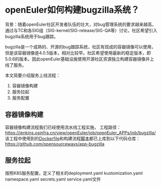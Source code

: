 # openEuler如何构建bugzilla系统？

背景：随着openEuler社区开发者队伍的壮大，对bug管理系统的要求越来越高，通过与TC和各SIG组（SIG-kernel/SIG-release/SIG-QA等）讨论，社区希望引入bugzilla系统用于bug跟踪。

bugzilla是一个成熟的、开源的bug跟踪系统，社区有现成的容器镜像可以使用，但是该容器镜像是4.0.5版本，相对比较早。社区希望使用最新的稳定版本，即5.0.6的版本。因此openEuler基础设施使用开源社区资源独立构建容器镜像并上线了服务。

本文简要介绍服务上线流程：
1. 容器镜像构建
2. 服务拉起
3. 服务配置

## 容器镜像构建
容器镜像构建流程我们已经使用流水线工程实施，
工程路径：https://jenkins.osinfra.cn/view/openEuler/job/openEuler_APPs/job/bugzilla/
该工程中使用到的[Dockerfile](https://github.com/opensourceways/app-bugzilla/blob/main/Dockerfile)和构建流程[脚本](https://github.com/opensourceways/app-bugzilla/blob/main/jenkins/jenkins)都已上库到以下代码仓库：
https://github.com/opensourceways/app-bugzilla

## 服务拉起
按照K8S服务配置，定义了相关的deployment.yaml  kustomization.yaml  namespace.yaml  secrets.yaml service.yaml文件

<!--stackedit_data:
eyJoaXN0b3J5IjpbNzE1NDE1NDY0LC0xMTM5NjU3NTM1LC0xNj
E3Nzg2OTQ3LC0xNDYwNTMxMzk1XX0=
-->